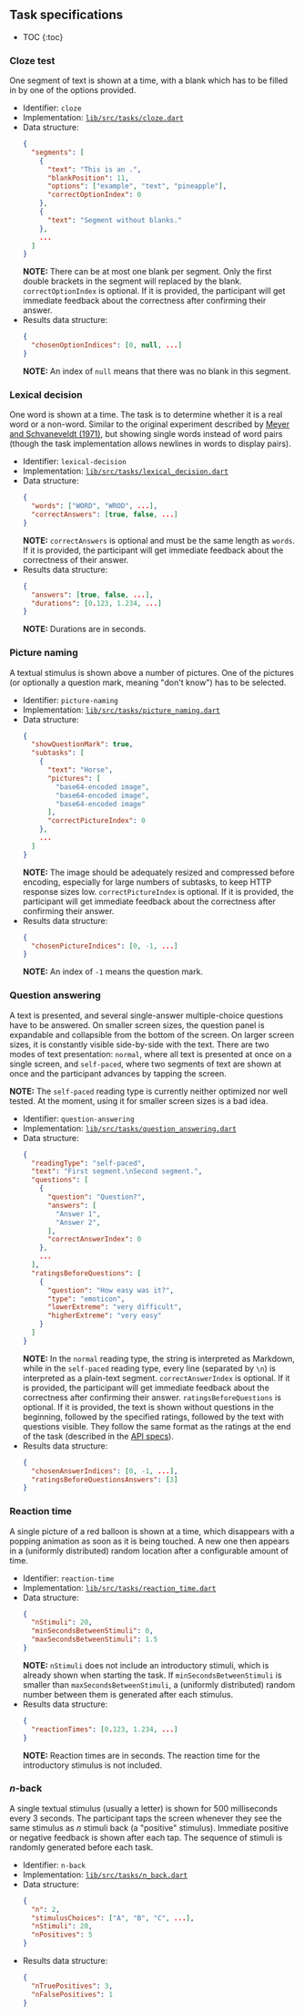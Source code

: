 ## Task specifications

- TOC
  {:toc}

### Cloze test

One segment of text is shown at a time, with a blank which has to be filled in by one of the options provided.

- Identifier: `cloze`
- Implementation: [`lib/src/tasks/cloze.dart`](https://github.com/saeub/okra/blob/master/lib/src/tasks/cloze.dart)
- Data structure:
  ```json
  {
    "segments": [
      {
        "text": "This is an .",
        "blankPosition": 11,
        "options": ["example", "text", "pineapple"],
        "correctOptionIndex": 0
      },
      {
        "text": "Segment without blanks."
      },
      ...
    ]
  }
  ```
  **NOTE:** There can be at most one blank per segment. Only the first double brackets in the segment will replaced by the blank. `correctOptionIndex` is optional. If it is provided, the participant will get immediate feedback about the correctness after confirming their answer.
- Results data structure:
  ```json
  {
    "chosenOptionIndices": [0, null, ...]
  }
  ```
  **NOTE:** An index of `null` means that there was no blank in this segment.

### Lexical decision

One word is shown at a time. The task is to determine whether it is a real word or a non-word. Similar to the original experiment described by [Meyer and Schvaneveldt (1971)](https://psycnet.apa.org/record/1972-04123-001), but showing single words instead of word pairs (though the task implementation allows newlines in words to display pairs).

- Identifier: `lexical-decision`
- Implementation: [`lib/src/tasks/lexical_decision.dart`](https://github.com/saeub/okra/blob/master/lib/src/tasks/lexical_decision.dart)
- Data structure:
  ```json
  {
    "words": ["WORD", "WROD", ...],
    "correctAnswers": [true, false, ...]
  }
  ```
  **NOTE:** `correctAnswers` is optional and must be the same length as `words`. If it is provided, the participant will get immediate feedback about the correctness of their answer.
- Results data structure:
  ```json
  {
    "answers": [true, false, ...],
    "durations": [0.123, 1.234, ...]
  }
  ```
  **NOTE:** Durations are in seconds.

### Picture naming

A textual stimulus is shown above a number of pictures. One of the pictures (or optionally a question mark, meaning "don't know") has to be selected.

- Identifier: `picture-naming`
- Implementation: [`lib/src/tasks/picture_naming.dart`](https://github.com/saeub/okra/blob/master/lib/src/tasks/picture_naming.dart)
- Data structure:
  ```json
  {
    "showQuestionMark": true,
    "subtasks": [
      {
        "text": "Horse",
        "pictures": [
          "base64-encoded image",
          "base64-encoded image",
          "base64-encoded image"
        ],
        "correctPictureIndex": 0
      },
      ...
    ]
  }
  ```
  **NOTE:** The image should be adequately resized and compressed before encoding, especially for large numbers of subtasks, to keep HTTP response sizes low. `correctPictureIndex` is optional. If it is provided, the participant will get immediate feedback about the correctness after confirming their answer.
- Results data structure:
  ```json
  {
    "chosenPictureIndices": [0, -1, ...]
  }
  ```
  **NOTE:** An index of `-1` means the question mark.

### Question answering

A text is presented, and several single-answer multiple-choice questions have to be answered. On smaller screen sizes, the question panel is expandable and collapsible from the bottom of the screen. On larger screen sizes, it is constantly visible side-by-side with the text. There are two modes of text presentation: `normal`, where all text is presented at once on a single screen, and `self-paced`, where two segments of text are shown at once and the participant advances by tapping the screen.

**NOTE:** The `self-paced` reading type is currently neither optimized nor well tested. At the moment, using it for smaller screen sizes is a bad idea.

- Identifier: `question-answering`
- Implementation: [`lib/src/tasks/question_answering.dart`](https://github.com/saeub/okra/blob/master/lib/src/tasks/question_answering.dart)
- Data structure:
  ```json
  {
    "readingType": "self-paced",
    "text": "First segment.\nSecond segment.",
    "questions": [
      {
        "question": "Question?",
        "answers": [
          "Answer 1",
          "Answer 2",
        ],
        "correctAnswerIndex": 0
      },
      ...
    ],
    "ratingsBeforeQuestions": [
      {
        "question": "How easy was it?",
        "type": "emoticon",
        "lowerExtreme": "very difficult",
        "higherExtreme": "very easy"
      }
    ]
  }
  ```
  **NOTE:** In the `normal` reading type, the string is interpreted as Markdown, while in the `self-paced` reading type, every line (separated by `\n`) is interpreted as a plain-text segment. `correctAnswerIndex` is optional. If it is provided, the participant will get immediate feedback about the correctness after confirming their answer. `ratingsBeforeQuestions` is optional. If it is provided, the text is shown without questions in the beginning, followed by the specified ratings, followed by the text with questions visible. They follow the same format as the ratings at the end of the task (described in the [API specs](api/index.html)).
- Results data structure:
  ```json
  {
    "chosenAnswerIndices": [0, -1, ...],
    "ratingsBeforeQuestionsAnswers": [3]
  }
  ```

### Reaction time

A single picture of a red balloon is shown at a time, which disappears with a popping animation as soon as it is being touched. A new one then appears in a (uniformly distributed) random location after a configurable amount of time.

- Identifier: `reaction-time`
- Implementation: [`lib/src/tasks/reaction_time.dart`](https://github.com/saeub/okra/blob/master/lib/src/tasks/reaction_time.dart)
- Data structure:
  ```json
  {
    "nStimuli": 20,
    "minSecondsBetweenStimuli": 0,
    "maxSecondsBetweenStimuli": 1.5
  }
  ```
  **NOTE:** `nStimuli` does not include an introductory stimuli, which is already shown when starting the task. If `minSecondsBetweenStimuli` is smaller than `maxSecondsBetweenStimuli`, a (uniformly distributed) random number between them is generated after each stimulus.
- Results data structure:
  ```json
  {
    "reactionTimes": [0.123, 1.234, ...]
  }
  ```
  **NOTE:** Reaction times are in seconds. The reaction time for the introductory stimulus is not included.

### _n_-back

A single textual stimulus (usually a letter) is shown for 500 milliseconds every 3 seconds. The participant taps the screen whenever they see the same stimulus as _n_ stimuli back (a "positive" stimulus). Immediate positive or negative feedback is shown after each tap. The sequence of stimuli is randomly generated before each task.

- Identifier: `n-back`
- Implementation: [`lib/src/tasks/n_back.dart`](https://github.com/saeub/okra/blob/master/lib/src/tasks/n_back.dart)
- Data structure:
  ```json
  {
    "n": 2,
    "stimulusChoices": ["A", "B", "C", ...],
    "nStimuli": 20,
    "nPositives": 5
  }
  ```
- Results data structure:
  ```json
  {
    "nTruePositives": 3,
    "nFalsePositives": 1
  }
  ```
